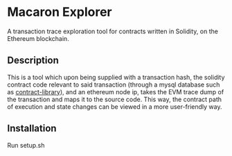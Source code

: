 # Macaron Explorer

A transaction trace exploration tool for contracts written in Solidity, on the Ethereum blockchain.

## Description
This is a tool which upon being supplied with a transaction hash, the solidity contract code relevant to said transaction (through a mysql database such as [contract-library](https://contract-library.com)), and an ethereum node ip, takes the EVM trace dump of the transaction and maps it to the source code. This way, the contract path of execution and state changes can be viewed in a more user-friendly way.

## Installation
Run setup.sh
